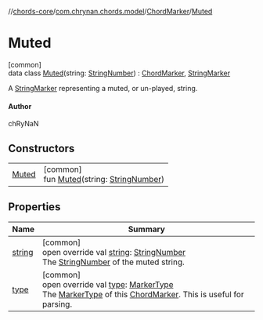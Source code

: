 //[chords-core](../../../../index.md)/[com.chrynan.chords.model](../../index.md)/[ChordMarker](../index.md)/[Muted](index.md)

# Muted

[common]\
data class [Muted](index.md)(string: [StringNumber](../../-string-number/index.md)) : [ChordMarker](../index.md), [StringMarker](../../-string-marker/index.md)

A [StringMarker](../../-string-marker/index.md) representing a muted, or un-played, string.

#### Author

chRyNaN

## Constructors

| | |
|---|---|
| [Muted](-muted.md) | [common]<br>fun [Muted](-muted.md)(string: [StringNumber](../../-string-number/index.md)) |

## Properties

| Name | Summary |
|---|---|
| [string](string.md) | [common]<br>open override val [string](string.md): [StringNumber](../../-string-number/index.md)<br>The [StringNumber](../../-string-number/index.md) of the muted string. |
| [type](type.md) | [common]<br>open override val [type](type.md): [MarkerType](../../-marker-type/index.md)<br>The [MarkerType](../../-marker-type/index.md) of this [ChordMarker](../index.md). This is useful for parsing. |
